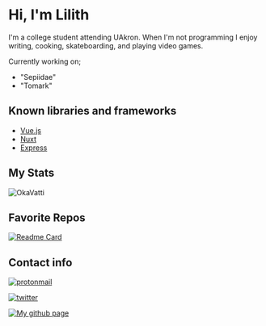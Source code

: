# Hi, I'm Lilith

I'm a college student attending UAkron.
When I'm not programming I enjoy writing, cooking, skateboarding, and playing video games.

Currently working on;
- "Sepiidae"
- "Tomark"

## Known libraries and frameworks
- [Vue.js](https://vuejs.org/)
- [Nuxt](Nuxt.com)
- [Express](https://expressjs.com/)

## My Stats

![OkaVatti](https://github-readme-stats.vercel.app/api?username=OkaVatti&show_icons=true&count_private=true&locale=en&include_all_commits=true&theme=midnight-purple)

## Favorite Repos

[![Readme Card](https://github-readme-stats.vercel.app/api/pin/?username=okavatti&repo=reifetch)](https://github.com/okavatti/reifetch)

<!-- [![Readme Card](https://github-readme-stats.vercel.app/api/pin/?username=okavatti&repo=fuck-cpp)](https://github.com/okavatti/fuck-cpp)-->

## Contact info

[![protonmail](https://img.shields.io/static/v1?label=&message=okavatti@protonmail.com&color=white&style=for-the-badge&logo=protonmamil)](okavatti@proton.me)

[![twitter](https://img.shields.io/badge/virumexkwake-131313?style=for-the-badge&logo=twitter)](https://twitter.com/virumexkwake)

[![My github page](https://img.shields.io/static/v1?label=&message=okavatti.github.io&color=gray&style=for-the-badge&logo=github)](https://okavatti.github.io/)
